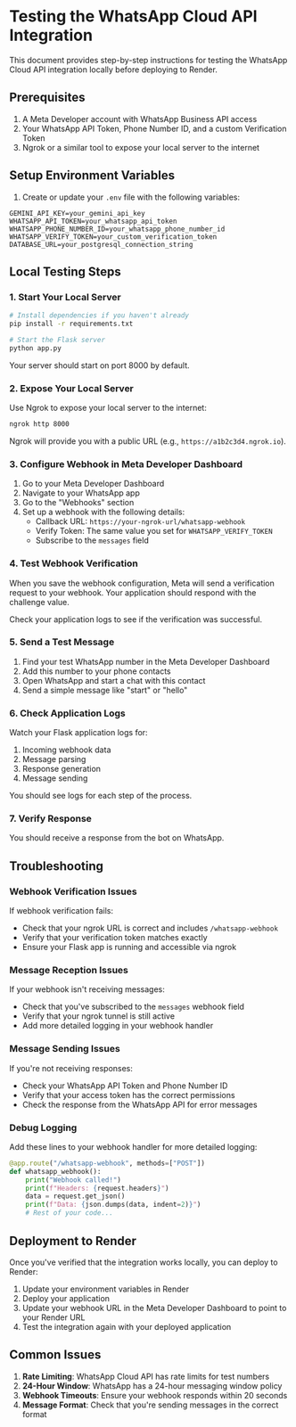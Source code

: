 # Testing the WhatsApp Cloud API Integration

This document provides step-by-step instructions for testing the WhatsApp Cloud API integration locally before deploying to Render.

## Prerequisites

1. A Meta Developer account with WhatsApp Business API access
2. Your WhatsApp API Token, Phone Number ID, and a custom Verification Token
3. Ngrok or a similar tool to expose your local server to the internet

## Setup Environment Variables

1. Create or update your `.env` file with the following variables:
```
GEMINI_API_KEY=your_gemini_api_key
WHATSAPP_API_TOKEN=your_whatsapp_api_token
WHATSAPP_PHONE_NUMBER_ID=your_whatsapp_phone_number_id
WHATSAPP_VERIFY_TOKEN=your_custom_verification_token
DATABASE_URL=your_postgresql_connection_string
```

## Local Testing Steps

### 1. Start Your Local Server

```bash
# Install dependencies if you haven't already
pip install -r requirements.txt

# Start the Flask server
python app.py
```

Your server should start on port 8000 by default.

### 2. Expose Your Local Server

Use Ngrok to expose your local server to the internet:

```bash
ngrok http 8000
```

Ngrok will provide you with a public URL (e.g., `https://a1b2c3d4.ngrok.io`).

### 3. Configure Webhook in Meta Developer Dashboard

1. Go to your Meta Developer Dashboard
2. Navigate to your WhatsApp app
3. Go to the "Webhooks" section
4. Set up a webhook with the following details:
   - Callback URL: `https://your-ngrok-url/whatsapp-webhook`
   - Verify Token: The same value you set for `WHATSAPP_VERIFY_TOKEN`
   - Subscribe to the `messages` field

### 4. Test Webhook Verification

When you save the webhook configuration, Meta will send a verification request to your webhook. Your application should respond with the challenge value.

Check your application logs to see if the verification was successful.

### 5. Send a Test Message

1. Find your test WhatsApp number in the Meta Developer Dashboard
2. Add this number to your phone contacts
3. Open WhatsApp and start a chat with this contact
4. Send a simple message like "start" or "hello"

### 6. Check Application Logs

Watch your Flask application logs for:
1. Incoming webhook data
2. Message parsing
3. Response generation
4. Message sending

You should see logs for each step of the process.

### 7. Verify Response

You should receive a response from the bot on WhatsApp.

## Troubleshooting

### Webhook Verification Issues

If webhook verification fails:
- Check that your ngrok URL is correct and includes `/whatsapp-webhook`
- Verify that your verification token matches exactly
- Ensure your Flask app is running and accessible via ngrok

### Message Reception Issues

If your webhook isn't receiving messages:
- Check that you've subscribed to the `messages` webhook field
- Verify that your ngrok tunnel is still active
- Add more detailed logging in your webhook handler

### Message Sending Issues

If you're not receiving responses:
- Check your WhatsApp API Token and Phone Number ID
- Verify that your access token has the correct permissions
- Check the response from the WhatsApp API for error messages

### Debug Logging

Add these lines to your webhook handler for more detailed logging:

```python
@app.route("/whatsapp-webhook", methods=["POST"])
def whatsapp_webhook():
    print("Webhook called!")
    print(f"Headers: {request.headers}")
    data = request.get_json()
    print(f"Data: {json.dumps(data, indent=2)}")
    # Rest of your code...
```

## Deployment to Render

Once you've verified that the integration works locally, you can deploy to Render:

1. Update your environment variables in Render
2. Deploy your application
3. Update your webhook URL in the Meta Developer Dashboard to point to your Render URL
4. Test the integration again with your deployed application

## Common Issues

1. **Rate Limiting**: WhatsApp Cloud API has rate limits for test numbers
2. **24-Hour Window**: WhatsApp has a 24-hour messaging window policy
3. **Webhook Timeouts**: Ensure your webhook responds within 20 seconds
4. **Message Format**: Check that you're sending messages in the correct format